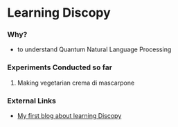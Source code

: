 # Learning Discopy

### Why?
- to understand Quantum Natural Language Processing

### Experiments Conducted so far
1. Making vegetarian crema di mascarpone

### External Links
- [My first blog about learning Discopy](https://medium.com/@alt-shreya/a-quantum-recipe-with-discopy-73eeb794209)
